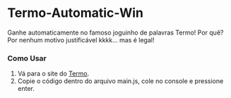 # Termo-Automatic-Win

Ganhe automaticamente no famoso joguinho de palavras Termo! Por quê? Por nenhum motivo justificável kkkk... mas é legal!

### Como Usar

1. Vá para o site do [Termo](https://term.ooo/).
2. Copie o código dentro do arquivo main.js, cole no console e pressione enter.
